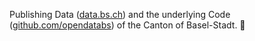 Publishing Data ([data.bs.ch](https://data.bs.ch "Datenportal Kanton Basel-Stadt")) and the underlying Code ([github.com/opendatabs](https://github.com/opendatabs)) of the Canton of Basel-Stadt. 👀
